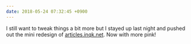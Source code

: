 ```yaml
---
date: 2018-05-24 07:32:45 +0900
---
```

I still want to tweak things a bit more but I stayed up last night and pushed out the mini redesign of [articles.inqk.net](http://articles.inqk.net). Now with more pink!
